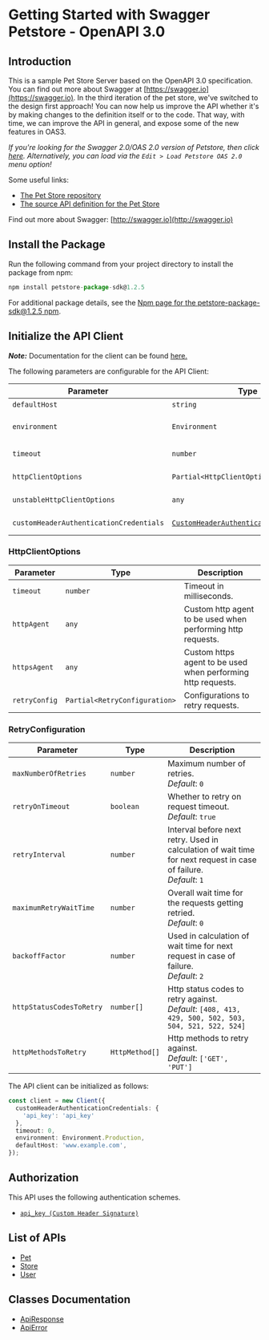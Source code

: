 
# Getting Started with Swagger Petstore - OpenAPI 3.0

## Introduction

This is a sample Pet Store Server based on the OpenAPI 3.0 specification.  You can find out more about
Swagger at [https://swagger.io](https://swagger.io). In the third iteration of the pet store, we've switched to the design first approach!
You can now help us improve the API whether it's by making changes to the definition itself or to the code.
That way, with time, we can improve the API in general, and expose some of the new features in OAS3.

_If you're looking for the Swagger 2.0/OAS 2.0 version of Petstore, then click [here](https://editor.swagger.io/?url=https://petstore.swagger.io/v2/swagger.yaml). Alternatively, you can load via the `Edit > Load Petstore OAS 2.0` menu option!_

Some useful links:

- [The Pet Store repository](https://github.com/swagger-api/swagger-petstore)
- [The source API definition for the Pet Store](https://github.com/swagger-api/swagger-petstore/blob/master/src/main/resources/openapi.yaml)

Find out more about Swagger: [http://swagger.io](http://swagger.io)

## Install the Package

Run the following command from your project directory to install the package from npm:

```ts
npm install petstore-package-sdk@1.2.5
```

For additional package details, see the [Npm page for the petstore-package-sdk@1.2.5 npm](https://www.npmjs.com/package/petstore-package-sdk/v/1.2.5).

## Initialize the API Client

**_Note:_** Documentation for the client can be found [here.](https://www.github.com/Syed-Subtain/petstore-js-sdk/tree/1.2.5/doc/client.md)

The following parameters are configurable for the API Client:

| Parameter | Type | Description |
|  --- | --- | --- |
| `defaultHost` | `string` | *Default*: `'www.example.com'` |
| `environment` | `Environment` | The API environment. <br> **Default: `Environment.Production`** |
| `timeout` | `number` | Timeout for API calls.<br>*Default*: `0` |
| `httpClientOptions` | `Partial<HttpClientOptions>` | Stable configurable http client options. |
| `unstableHttpClientOptions` | `any` | Unstable configurable http client options. |
| `customHeaderAuthenticationCredentials` | [`CustomHeaderAuthenticationCredentials`](https://www.github.com/Syed-Subtain/petstore-js-sdk/tree/1.2.5/doc/auth/custom-header-signature.md) | The credential object for customHeaderAuthentication |

### HttpClientOptions

| Parameter | Type | Description |
|  --- | --- | --- |
| `timeout` | `number` | Timeout in milliseconds. |
| `httpAgent` | `any` | Custom http agent to be used when performing http requests. |
| `httpsAgent` | `any` | Custom https agent to be used when performing http requests. |
| `retryConfig` | `Partial<RetryConfiguration>` | Configurations to retry requests. |

### RetryConfiguration

| Parameter | Type | Description |
|  --- | --- | --- |
| `maxNumberOfRetries` | `number` | Maximum number of retries. <br> *Default*: `0` |
| `retryOnTimeout` | `boolean` | Whether to retry on request timeout. <br> *Default*: `true` |
| `retryInterval` | `number` | Interval before next retry. Used in calculation of wait time for next request in case of failure. <br> *Default*: `1` |
| `maximumRetryWaitTime` | `number` | Overall wait time for the requests getting retried. <br> *Default*: `0` |
| `backoffFactor` | `number` | Used in calculation of wait time for next request in case of failure. <br> *Default*: `2` |
| `httpStatusCodesToRetry` | `number[]` | Http status codes to retry against. <br> *Default*: `[408, 413, 429, 500, 502, 503, 504, 521, 522, 524]` |
| `httpMethodsToRetry` | `HttpMethod[]` | Http methods to retry against. <br> *Default*: `['GET', 'PUT']` |

The API client can be initialized as follows:

```ts
const client = new Client({
  customHeaderAuthenticationCredentials: {
    'api_key': 'api_key'
  },
  timeout: 0,
  environment: Environment.Production,
  defaultHost: 'www.example.com',
});
```

## Authorization

This API uses the following authentication schemes.

* [`api_key (Custom Header Signature)`](https://www.github.com/Syed-Subtain/petstore-js-sdk/tree/1.2.5/doc/auth/custom-header-signature.md)

## List of APIs

* [Pet](https://www.github.com/Syed-Subtain/petstore-js-sdk/tree/1.2.5/doc/controllers/pet.md)
* [Store](https://www.github.com/Syed-Subtain/petstore-js-sdk/tree/1.2.5/doc/controllers/store.md)
* [User](https://www.github.com/Syed-Subtain/petstore-js-sdk/tree/1.2.5/doc/controllers/user.md)

## Classes Documentation

* [ApiResponse](https://www.github.com/Syed-Subtain/petstore-js-sdk/tree/1.2.5/doc/api-response.md)
* [ApiError](https://www.github.com/Syed-Subtain/petstore-js-sdk/tree/1.2.5/doc/api-error.md)

